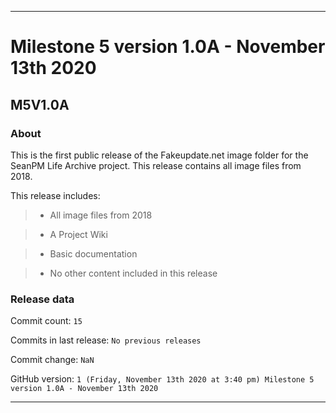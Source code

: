 
***

# Milestone 5 version 1.0A - November 13th 2020

## M5V1.0A

### About

This is the first public release of the Fakeupdate.net image folder for the SeanPM Life Archive project. This release contains all image files from 2018.

This release includes:

> * All image files from 2018

> * A Project Wiki

> * Basic documentation

> * No other content included in this release

### Release data

Commit count: `15`

Commits in last release: `No previous releases`

Commit change: `NaN`

GitHub version: `1 (Friday, November 13th 2020 at 3:40 pm) Milestone 5 version 1.0A - November 13th 2020`

***
